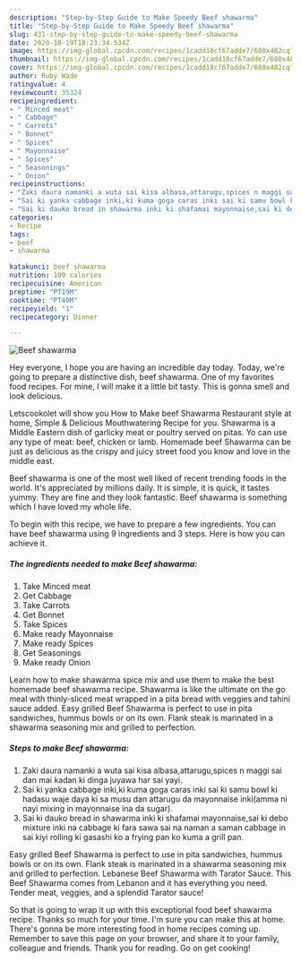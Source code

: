 ```yaml
---
description: "Step-by-Step Guide to Make Speedy Beef shawarma"
title: "Step-by-Step Guide to Make Speedy Beef shawarma"
slug: 431-step-by-step-guide-to-make-speedy-beef-shawarma
date: 2020-10-19T18:23:34.534Z
image: https://img-global.cpcdn.com/recipes/1cadd18cf67adde7/680x482cq70/beef-shawarma-recipe-main-photo.jpg
thumbnail: https://img-global.cpcdn.com/recipes/1cadd18cf67adde7/680x482cq70/beef-shawarma-recipe-main-photo.jpg
cover: https://img-global.cpcdn.com/recipes/1cadd18cf67adde7/680x482cq70/beef-shawarma-recipe-main-photo.jpg
author: Ruby Wade
ratingvalue: 4
reviewcount: 35324
recipeingredient:
- " Minced meat"
- " Cabbage"
- " Carrots"
- " Bonnet"
- " Spices"
- " Mayonnaise"
- " Spices"
- " Seasonings"
- " Onion"
recipeinstructions:
- "Zaki daura namanki a wuta sai kisa albasa,attarugu,spices n maggi sai dan mai kadan ki dinga juyawa har sai yayi."
- "Sai ki yanka cabbage inki,ki kuma goga caras inki sai ki samu bowl ki hadasu waje daya ki sa musu dan attarugu da mayonnaise inki(amma ni nayi mixing in mayonnaise ina da sugar)."
- "Sai ki dauko bread in shawarma inki ki shafamai mayonnaise,sai ki debo mixture inki na cabbage ki fara sawa sai na naman a saman cabbage in sai kiyi rolling ki gasashi ko a frying pan ko kuma a grill pan."
categories:
- Recipe
tags:
- beef
- shawarma

katakunci: beef shawarma 
nutrition: 109 calories
recipecuisine: American
preptime: "PT19M"
cooktime: "PT40M"
recipeyield: "1"
recipecategory: Dinner

---
```



![Beef shawarma](https://img-global.cpcdn.com/recipes/1cadd18cf67adde7/680x482cq70/beef-shawarma-recipe-main-photo.jpg)

Hey everyone, I hope you are having an incredible day today. Today, we're going to prepare a distinctive dish, beef shawarma. One of my favorites food recipes. For mine, I will make it a little bit tasty. This is gonna smell and look delicious.

Letscookolet will show you How to Make beef Shawarma Restaurant style at home, Simple &amp; Delicious Mouthwatering Recipe for you. Shawarma is a Middle Eastern dish of garlicky meat or poultry served on pitas. Yo can use any type of meat: beef, chicken or lamb. Homemade beef Shawarma can be just as delicious as the crispy and juicy street food you know and love in the middle east.

Beef shawarma is one of the most well liked of recent trending foods in the world. It's appreciated by millions daily. It is simple, it is quick, it tastes yummy. They are fine and they look fantastic. Beef shawarma is something which I have loved my whole life.


To begin with this recipe, we have to prepare a few ingredients. You can have beef shawarma using 9 ingredients and 3 steps. Here is how you can achieve it.

<!--inarticleads1-->

##### The ingredients needed to make Beef shawarma:

1. Take  Minced meat
1. Get  Cabbage
1. Take  Carrots
1. Get  Bonnet
1. Take  Spices
1. Make ready  Mayonnaise
1. Make ready  Spices
1. Get  Seasonings
1. Make ready  Onion


Learn how to make shawarma spice mix and use them to make the best homemade beef shawarma recipe. Shawarma is like the ultimate on the go meal with thinly-sliced meat wrapped in a pita bread with veggies and tahini sauce added. Easy grilled Beef Shawarma is perfect to use in pita sandwiches, hummus bowls or on its own. Flank steak is marinated in a shawarma seasoning mix and grilled to perfection. 

<!--inarticleads2-->

##### Steps to make Beef shawarma:

1. Zaki daura namanki a wuta sai kisa albasa,attarugu,spices n maggi sai dan mai kadan ki dinga juyawa har sai yayi.
1. Sai ki yanka cabbage inki,ki kuma goga caras inki sai ki samu bowl ki hadasu waje daya ki sa musu dan attarugu da mayonnaise inki(amma ni nayi mixing in mayonnaise ina da sugar).
1. Sai ki dauko bread in shawarma inki ki shafamai mayonnaise,sai ki debo mixture inki na cabbage ki fara sawa sai na naman a saman cabbage in sai kiyi rolling ki gasashi ko a frying pan ko kuma a grill pan.


Easy grilled Beef Shawarma is perfect to use in pita sandwiches, hummus bowls or on its own. Flank steak is marinated in a shawarma seasoning mix and grilled to perfection. Lebanese Beef Shawarma with Tarator Sauce. This Beef Shawarma comes from Lebanon and it has everything you need. Tender meat, veggies, and a splendid Tarator sauce! 

So that is going to wrap it up with this exceptional food beef shawarma recipe. Thanks so much for your time. I'm sure you can make this at home. There's gonna be more interesting food in home recipes coming up. Remember to save this page on your browser, and share it to your family, colleague and friends. Thank you for reading. Go on get cooking!
